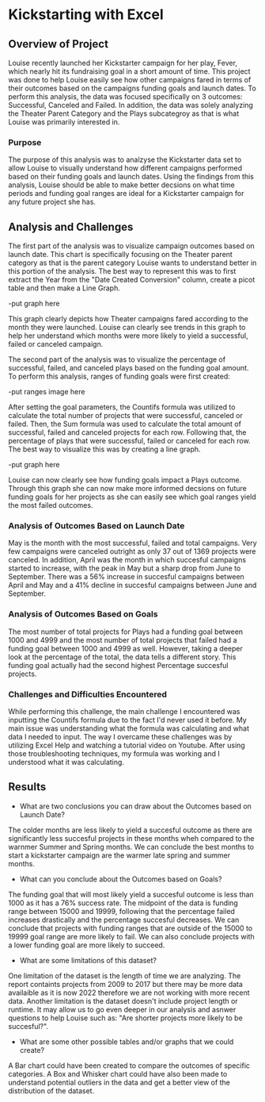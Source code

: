 # Kickstarting with Excel

## Overview of Project
Louise recently launched her Kickstarter campaign for her play, Fever, which nearly hit its fundraising goal in a short amount of time. This project was done to help Louise easily see how other campaigns fared in terms of their outcomes based on the campaigns funding goals and launch dates. To perform this analysis, the data was focused specifically on 3 outcomes: Successful, Canceled and Failed. In addition, the data was solely analyzing the Theater Parent Category and the Plays subcategroy as that is what Louise was primarily interested in. 
### Purpose
The purpose of this analysis was to analzyse the Kickstarter data set to allow Louise to visually understand how different campaigns performed based on their funding goals and launch dates. Using the findings from this analysis, Louise should be able to make better decsions on what time periods and funding goal ranges are ideal for a Kickstarter campaign for any future project she has. 
## Analysis and Challenges
The first part of the analysis was to visualize campaign outcomes based on launch date. This chart is specifically focusing on the Theater parent category as that is the parent category Louise wants to understand better in this portion of the analysis. The best way to represent this was to first extract the Year from the "Date Created Conversion" column, create a picot table and then make a Line Graph. 

-put graph here

This graph clearly depicts how Theater campaigns fared according to the month they were launched. Louise can clearly see trends in this graph to help her understand which months were more likely to yield a successful, failed or canceled campaign. 

The second part of the analysis was to visualize the percentage of successful, failed, and canceled plays based on the funding goal amount. To perform this analysis, ranges of funding goals were first created:

-put ranges image here

After setting the goal parameters, the Countifs formula was utilized to calculate the total number of projects that were successful, canceled or failed. Then, the Sum formula was used to calculate the total amount of successful, failed and canceled projects for each row. Following that, the percentage of plays that were successful, failed or canceled for each row. The best way to visualize this was by creating a line graph.

-put graph here

Louise can now clearly see how funding goals impact a Plays outcome. Through this graph she can now make more informed decsions on future funding goals for her projects as she can easily see which goal ranges yield the most failed outcomes. 


### Analysis of Outcomes Based on Launch Date

May is the month with the most successful, failed and total campaigns. Very few campaigns were canceled outright as only 37 out of 1369 projects were canceled. In addition, April was the month in which succesful campaigns started to increase, with the peak in May but a sharp drop from June to September. There was a 56% increase in succesful campaigns between April and May and a 41% decline in succesful campaigns between June and September. 

### Analysis of Outcomes Based on Goals

The most number of total projects for Plays had a funding goal between 1000 and 4999 and the most number of total projects that failed had a funding goal between 1000 and 4999 as well. However, taking a deeper look at the percentage of the total, the data tells a different story. This funding goal actually had the second highest Percentage succesful projects. 

### Challenges and Difficulties Encountered

While performing this challenge, the main challenge I encountered was inputting the Countifs formula due to the fact I'd never used it before. My main issue was understanding what the formula was calculating and what data I needed to input. The way I overcame these challenges was by utilizing Excel Help and watching a tutorial video on Youtube. After using those troubleshooting techniques, my formula was working and I understood what it was calculating. 

## Results

- What are two conclusions you can draw about the Outcomes based on Launch Date?

The colder months are less likely to yield a succesful outcome as there are significantly less succesful projects in these months wheh compared to the warnmer Summer and Spring months. We can conclude the best months to start a kickstarter campaign are the warmer late spring and summer months. 

- What can you conclude about the Outcomes based on Goals?

The funding goal that will most likely yield a succesful outcome is less than 1000 as it has a 76% success rate. The midpoint of the data is funding range between 15000 and 19999, following that the percentage failed increases drastically and the percentage succesful decreases. We can conclude that projects with funding ranges that are outside of the 15000 to 19999 goal range are more likely to fail. We can also conclude projects with a lower funding goal are more likely to succeed. 

- What are some limitations of this dataset?

One limitation of the dataset is the length of time we are analyzing. The report containts projects from 2009 to 2017 but there may be more data availaible as it is now 2022 therefore we are not working with more recent data. Another limitation is the dataset doesn't include project length or runtime. It may allow us to go even deeper in our analysis and asnwer questions to help Louise such as: "Are shorter projects more likely to be succesful?".

- What are some other possible tables and/or graphs that we could create?

A Bar chart could have been created to compare the outcomes of specific categories. A Box and Whisker chart could have also been made to understand potential outliers in the data and get a better view of the distribution of the dataset. 
